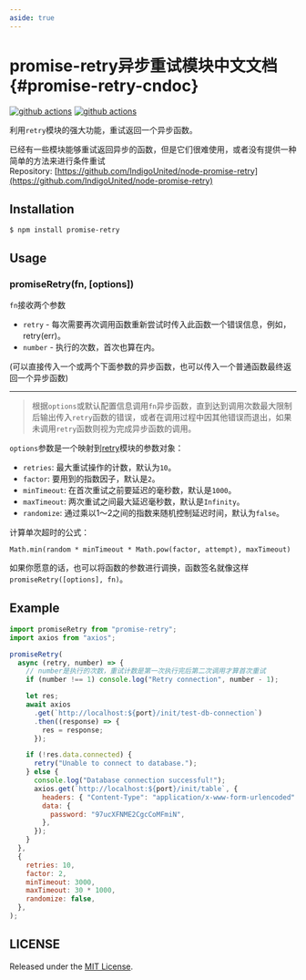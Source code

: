 ```yaml
---
aside: true
---
```


# promise-retry异步重试模块中文文档 {#promise-retry-cndoc}

<div style="display:flex; margin: 10px 0">
    <a href="https://npmjs.org/package/promise-retry"><img src="http://img.shields.io/npm/v/promise-retry.svg" alt="github actions"></a>
    <a style="margin-left: 4px;" href="https://npmjs.org/package/promise-retry"><img src="http://img.shields.io/npm/dm/promise-retry.svg" alt="github actions"></a>
</div>

利用`retry`模块的强大功能，重试返回一个异步函数。

已经有一些模块能够重试返回异步的函数，但是它们很难使用，或者没有提供一种简单的方法来进行条件重试<br/>
Repository: [https://github.com/IndigoUnited/node-promise-retry](https://github.com/IndigoUnited/node-promise-retry)

## Installation

`$ npm install promise-retry`

## Usage

### promiseRetry(fn, [options])

`fn`接收两个参数

- `retry` - 每次需要再次调用函数重新尝试时传入此函数一个错误信息，例如，retry(err)。
- `number` - 执行的次数，首次也算在内。

(可以直接传入一个或两个下面参数的异步函数，也可以传入一个普通函数最终返回一个异步函数)

---

> 根据`options`或默认配置信息调用`fn`异步函数，直到达到调用次数最大限制后输出传入`retry`函数的错误，或者在调用过程中因其他错误而退出，如果未调用`retry`函数则视为完成异步函数的调用。

[retry]: https://github.com/tim-kos/node-retry

`options`参数是一个映射到[retry]模块的参数对象：

- `retries`: 最大重试操作的计数，默认为`10`。
- `factor`: 要用到的指数因子，默认是`2`。
- `minTimeout`: 在首次重试之前要延迟的毫秒数，默认是`1000`。
- `maxTimeout`: 两次重试之间最大延迟毫秒数，默认是`Infinity`。
- `randomize`: 通过乘以1～2之间的指数来随机控制延迟时间，默认为`false`。

计算单次超时的公式：

```
Math.min(random * minTimeout * Math.pow(factor, attempt), maxTimeout)
```

如果你愿意的话，也可以将函数的参数进行调换，函数签名就像这样`promiseRetry([options], fn)`。

## Example

```js
import promiseRetry from "promise-retry";
import axios from "axios";

promiseRetry(
  async (retry, number) => {
    // number是执行的次数，重试计数是第一次执行完后第二次调用才算首次重试
    if (number !== 1) console.log("Retry connection", number - 1);

    let res;
    await axios
      .get(`http://localhost:${port}/init/test-db-connection`)
      .then((response) => {
        res = response;
      });

    if (!res.data.connected) {
      retry("Unable to connect to database.");
    } else {
      console.log("Database connection successful!");
      axios.get(`http://localhost:${port}/init/table`, {
        headers: { "Content-Type": "application/x-www-form-urlencoded" },
        data: {
          password: "97ucXFNME2CgcCoMFmiN",
        },
      });
    }
  },
  {
    retries: 10,
    factor: 2,
    minTimeout: 3000,
    maxTimeout: 30 * 1000,
    randomize: false,
  },
);
```

## LICENSE

[MIT License]: http://www.opensource.org/licenses/mit-license.php

Released under the [MIT License].

